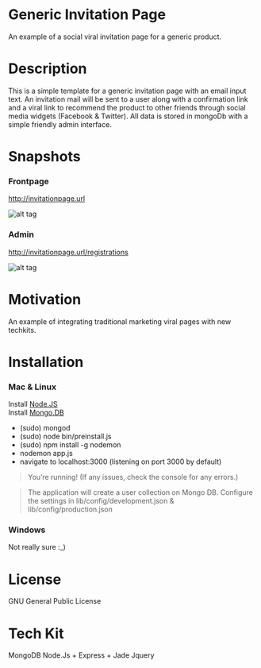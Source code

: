 # Generic Invitation Page
An example of a social viral invitation page for a generic product.
# Description
This is a simple template for a generic invitation page with an email input text. 
An invitation mail will be sent to a user along with a confirmation link and a viral link to recommend the
product to other friends through social media widgets (Facebook & Twitter).
All data is stored in mongoDb with a simple friendly admin interface.


# Snapshots

### Frontpage

http://invitationpage.url

![alt tag](https://raw.github.com/daniel-costa-hk/invitationpage/master/public/images/snapshots/invitepage_frontpage.png)


### Admin

http://invitationpage.url/registrations

![alt tag](https://raw.github.com/daniel-costa-hk/invitationpage/master/public/images/snapshots/invitepage_admin.png)


# Motivation
An example of integrating traditional marketing viral pages with new techkits.

# Installation

### Mac & Linux

Install [Node.JS](https://nodejs.org/) <br />
Install [Mongo.DB](https://www.mongodb.org/)
* (sudo) mongod 
* (sudo) node bin/preinstall.js
* (sudo) npm install -g nodemon
* nodemon app.js
* navigate to localhost:3000  (listening on port 3000 by default)

> You’re running! (If any issues, check the console for any errors.)

> The application will create a user collection on Mongo DB.
> Configure the settings in lib/config/development.json & lib/config/production.json


### Windows
Not really sure :_)

# License

GNU General Public License

# Tech Kit
MongoDB
Node.Js + Express + Jade
Jquery
